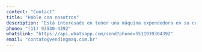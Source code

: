 ```yaml
---
content: "Contact"
title: "Hable con nosotros"
description: "Está interesado en tener una máquina expendedora en su condominio, su empresa, su ubicación, contáctenos a través de uno de nuestros canales de comunicación."
phone: "(11) 93930-4392"
whatslink: "https://api.whatsapp.com/send?phone=5511939304392"
email: "contato@vendingmaq.com.br"
---
```

